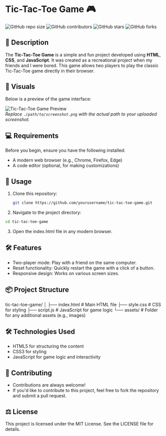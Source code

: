 # Tic-Tac-Toe Game 🎮

![GitHub repo size](https://img.shields.io/github/repo-size/yourusername/tic-tac-toe-game)
![GitHub contributors](https://img.shields.io/github/contributors/yourusername/tic-tac-toe-game)
![GitHub stars](https://img.shields.io/github/stars/yourusername/tic-tac-toe-game?style=social)
![GitHub forks](https://img.shields.io/github/forks/yourusername/tic-tac-toe-game?style=social)

## 📖 Description

The **Tic-Tac-Toe Game** is a simple and fun project developed using **HTML**, **CSS**, and **JavaScript**. It was created as a recreational project when my friends and I were bored. This game allows two players to play the classic Tic-Tac-Toe game directly in their browser.

## 🎨 Visuals

Below is a preview of the game interface:

![Tic-Tac-Toe Game Preview](./path/to/screenshot.png)  
*Replace `./path/to/screenshot.png` with the actual path to your uploaded screenshot.*

## 💻 Requirements

Before you begin, ensure you have the following installed:
- A modern web browser (e.g., Chrome, Firefox, Edge)
- A code editor (optional, for making customizations)

## 🚀 Usage

1. Clone this repository:
   ```bash
   git clone https://github.com/yourusername/tic-tac-toe-game.git
   ```
2. Navigate to the project directory:
 ```bash
cd tic-tac-toe-game
 ```
3. Open the index.html file in any modern browser.


## 🛠️ Features
  - Two-player mode: Play with a friend on the same computer.
  - Reset functionality: Quickly restart the game with a click of a button.
  - Responsive design: Works on various screen sizes.

    
## 📦 Project Structure
tic-tac-toe-game/
│
├── index.html       # Main HTML file
├── style.css        # CSS for styling
├── script.js        # JavaScript for game logic
└── assets/          # Folder for any additional assets (e.g., images)


## 🛠️ Technologies Used
  - HTML5 for structuring the content
  - CSS3 for styling
  - JavaScript for game logic and interactivity

    
## 🤝 Contributing
  - Contributions are always welcome!
  - If you'd like to contribute to this project, feel free to fork the repository and submit a pull request.
    

## ⚖️ License
  This project is licensed under the MIT License. See the LICENSE file for details.

